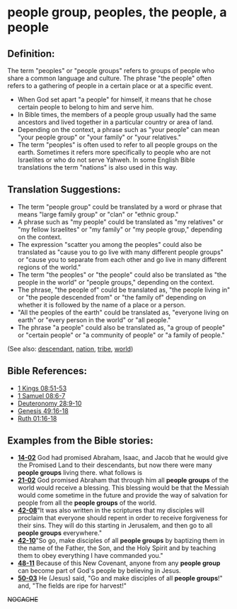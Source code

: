 # people group, peoples, the people, a people #

## Definition: ##

The term "peoples" or "people groups" refers to groups of people who share a common language and culture. The phrase "the people" often refers to a gathering of people in a certain place or at a specific event.

* When God set apart "a people" for himself, it means that he chose certain people to belong to him and serve him.
* In Bible times, the members of a people group usually had the same ancestors and lived together in a particular country or area of land.
* Depending on the context, a phrase such as "your people" can mean "your people group" or "your family" or "your relatives."
* The term "peoples" is often used to refer to all people groups on the earth. Sometimes it refers more specifically to people who are not Israelites or who do not serve Yahweh. In some English Bible translations the term "nations" is also used in this way.

## Translation Suggestions: ##

* The term "people group" could be translated by a word or phrase that means "large family group" or "clan" or "ethnic group."
* A phrase such as "my people" could be translated as "my relatives" or "my fellow Israelites" or "my family" or "my people group," depending on the context.
* The expression "scatter you among the peoples" could also be translated as "cause you to go live with many different people groups" or "cause you to separate from each other and go live in many different regions of the world."
* The term "the peoples" or "the people" could also be translated as "the people in the world" or "people groups," depending on the context.
* The phrase, "the people of" could be translated as, "the people living in" or "the people descended from" or "the family of" depending on whether it is followed by the name of a place or a person.
* "All the peoples of the earth" could be translated as, "everyone living on earth" or "every person in the world" or "all people."
* The phrase "a people" could also be translated as, "a group of people" or "certain people" or "a community of people" or "a family of people."

(See also: [descendant](../other/descendant.md), [nation](../other/nation.md), [tribe](../other/tribe.md), [world](../kt/world.md))

## Bible References: ##

* [1 Kings 08:51-53](https://door43.org/en/bible/notes/1ki/08/51)
* [1 Samuel 08:6-7](https://door43.org/en/bible/notes/1sa/08/06)
* [Deuteronomy 28:9-10](https://door43.org/en/bible/notes/deu/28/09)
* [Genesis 49:16-18](https://door43.org/en/bible/notes/gen/49/16)
* [Ruth 01:16-18](https://door43.org/en/bible/notes/rut/01/16)

## Examples from the Bible stories: ##

* __[14-02](https://door43.org/en/obs/notes/frames/14-02)__ God had promised Abraham, Isaac, and Jacob that he would give the Promised Land to their descendants, but now there were many __people groups__  living there. what follows is
* __[21-02](https://door43.org/en/obs/notes/frames/21-02)__ God promised Abraham that through him all __people groups__  of the world would receive a blessing. This blessing would be that the Messiah would come sometime in the future and provide the way of salvation for people from all the __people groups__  of the world.
* __[42-08](https://door43.org/en/obs/notes/frames/42-08)__"It was also written in the scriptures that my disciples will proclaim that everyone should repent in order to receive forgiveness for their sins. They will do this starting in Jerusalem, and then go to all __people groups__  everywhere."
* __[42-10](https://door43.org/en/obs/notes/frames/42-10)__"So go, make disciples of all __people groups__  by baptizing them in the name of the Father, the Son, and the Holy Spirit and by teaching them to obey everything I have commanded you."
* __[48-11](https://door43.org/en/obs/notes/frames/48-11)__ Because of this New Covenant, anyone from any __people group__  can become part of God's people by believing in Jesus.
* __[50-03](https://door43.org/en/obs/notes/frames/50-03)__ He (Jesus) said, "Go and make disciples of all __people groups__!" and, "The fields are ripe for harvest!"



~~NOCACHE~~